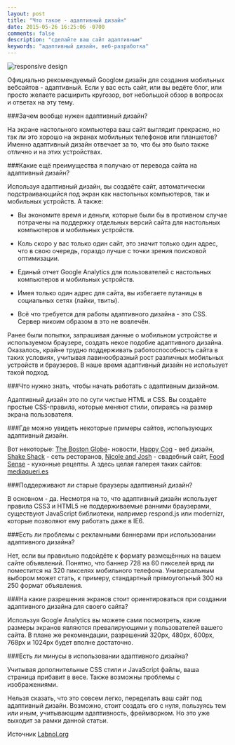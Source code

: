 ```yaml
---
layout: post
title: "Что такое - адаптивный дизайн"
date: 2015-05-26 16:25:06 -0700
comments: false
description: "сделайте ваш сайт адаптивным"
keywords: "адаптивный дизайн, веб-разработка"
---
```


![responsive design](http://s014.radikal.ru/i329/1506/75/7a233c1c01bb.jpg "responsive design")

Официально рекомендуемый Googlом дизайн для создания мобильных вебсайтов - адаптивный. Если у вас есть сайт, или вы ведёте блог, или просто желаете расширить кругозор, вот небольшой обзор в вопросах и ответах на эту тему.

###Зачем вообще нужен адаптивный дизайн?

На экране настольного компьютера ваш сайт выглядит прекрасно, но так ли это хорошо на экранах мобильных телефонов или планшетов? Именно адаптивный дизайн отвечает за то, что бы это было также отлично и на этих устройствах.

###Какие ещё преимущества я получаю от перевода сайта на адаптивный дизайн?

Используя адаптивный дизайн, вы создаёте сайт, автоматически подстраивающийся под экран как настольных компьютеров, так и мобильных устройств. А также:

*  Вы экономите время и деньги, которые были бы в противном случае потрачены на поддержку отдельных версий сайта для настольных компьютеров и мобильных устройств.

*  Коль скоро у вас только один сайт, это значит только один адрес, что в свою очередь, гораздо лучше с точки зрения поисковой оптимизации.

*  Единый отчет Google Analytics для пользователей с настольных компьютеров и мобильных устройств.

*  Имея только один адрес для сайта, вы избегаете путаницы в социальных сетях (лайки, твиты).

*  Всё что требуется для работы адаптивного дизайна - это CSS. Сервер никоим образом в это не вовлечён.

Ранее были попытки, запрашивая данные о мобильном устройстве и используемом браузере, создать некое подобие адаптивного дизайна. Оказалось, крайне трудно поддерживать работоспособность сайта в таких условиях, учитывая лавинообразный рост различных мобильных устройств и браузеров. В наше время адаптивный дизайн не использует такой подход.

###Что нужно знать, чтобы начать работать с адаптивным дизайном.

Адаптивный дизайн это по сути чистые HTML и CSS. Вы создаёте простые CSS-правила, которые меняют стили, опираясь на размер экрана пользователя.

###Где можно увидеть некоторые примеры сайтов, использующих адаптивный дизайн.

Вот некоторые: [The Boston Globe](http://www.bostonglobe.com/)- новости, [Happy Cog](http://happycog.com/) - веб дизайн, [Shake Shack](http://shakeshack.com/) - сеть ресторанов, [Nicole and Josh](http://nicoleplusjosh.com/) - свадебный сайт, [Food Sense](http://foodsense.is/) - кухонные рецепты. А здесь целая галерея таких сайтов: [mediaqueri.es](http://mediaqueri.es/)

###Поддерживают ли старые браузеры адаптивный дизайн?

В основном - да. Несмотря на то, что адаптивный дизайн использует правила CSS3 и HTML5 не поддерживаемые ранними браузерами, существуют JavaScript библиотеки, например respond.js или modernizr, которые позволяют ему работать даже в IE6.

###Есть ли проблемы с рекламными баннерами при использовании адаптивного дизайна?

Нет, если вы правильно подойдёте к формату размещённых на вашем сайте объявлений. Понятно, что баннер 728 на 60 пикселей вряд ли поместится на 320 пикселях мобильного телефона. Универсальным выбором может стать, к примеру, стандартный прямоугольный 300 на 250 формат объявления.

###На какие разрешения экранов стоит ориентироваться при создании адаптивного дизайна для своего сайта?

Используя Google Analytics вы можете сами посмотреть, какие размеры экранов являются превалирующими у пользователей вашего сайта. В плане же рекомендации, разрешений 320px, 480px, 600px, 768px и 1024px будет вполне достаточно.

###Есть ли минусы в использовании адаптивного дизайна?

Учитывая дополнительные CSS стили и JavaScript файлы, ваша страница прибавит в весе. Также возможны проблемы с изображениями. 

Нельзя сказать, что это совсем легко, переделать ваш сайт под адаптивный дизайн. Возможно, стоит создать его с нуля, пользуясь тем или иным, учитывающим адаптивность, фреймворком. Но это уже выходит за рамки данной статьи.
	
Источник [Labnol.org](http://www.labnol.org/internet/responsive-web-design-faq/21361/)
